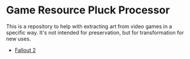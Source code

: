 # Game Resource Pluck Processor

This is a repository to help with extracting art from video games in a specific way.
It's not intended for preservation, but for transformation for new uses.

- [Fallout 2](fo2/README.md)


